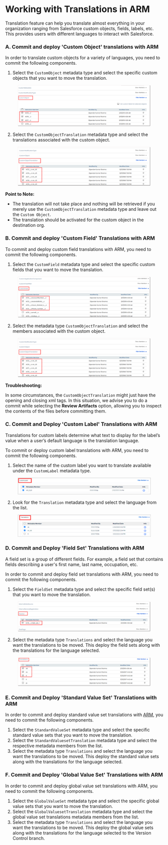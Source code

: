 # Working with Translations in ARM

Translation feature can help you translate almost everything in your organization ranging from Salesforce custom objects, fields, labels, etc. This provides users with different languages to interact with Salesforce.

### A. Commit and deploy 'Custom Object' translations with ARM <a href="#a-commit-and-deploy-custom-object-translations-with-arm" id="a-commit-and-deploy-custom-object-translations-with-arm"></a>

In order to translate custom objects for a variety of languages, you need to commit the following components.

1. Select the `CustomObject` metadata type and select the specific custom objects that you want to move the translation.

<figure><img src="../../../../.gitbook/assets/image (2) (1) (1) (1).png" alt=""><figcaption></figcaption></figure>

2. Select the `CustomObjectTranslation` metadata type and select the translations associated with the custom object.

<figure><img src="../../../../.gitbook/assets/image (3) (1) (1) (1).png" alt=""><figcaption></figcaption></figure>

**Point to Note:**

* The translation will not take place and nothing will be retrieved if you merely use the `CustomObjectTranslation` metadata type and leave out the `Custom Object`.
* The translation should be activated for the custom object in the destination org.

### B. Commit and deploy 'Custom Field' Translations with ARM <a href="#b-commit-and-deploy-custom-field-translations-with-arm" id="b-commit-and-deploy-custom-field-translations-with-arm"></a>

To commit and deploy custom field translations with ARM, you need to commit the following components.

1. Select the `CustomField` metadata type and select the specific custom fields that you want to move the translation.

<figure><img src="../../../../.gitbook/assets/image (4) (1) (1) (1).png" alt=""><figcaption></figcaption></figure>

2. Select the metadata type `CustomObjectTranslation` and select the members associated with the custom object.

<figure><img src="../../../../.gitbook/assets/image (5) (1) (1) (1).png" alt=""><figcaption></figcaption></figure>

**Troubleshooting:**

In some circumstances, the `CustomObjectTranslation` might just have the opening and closing xml tags. In this situation, we advise you to do a commit while selecting the **Review Artifacts** option, allowing you to inspect the contents of the files before committing them.

### C. Commit and Deploy 'Custom Label' Translations with ARM <a href="#c-commit-and-deploy-custom-label-translations-with-arm" id="c-commit-and-deploy-custom-label-translations-with-arm"></a>

Translations for custom labels determine what text to display for the label’s value when a user’s default language is the translation language.

To commit or deploy custom label translations with ARM, you need to commit the following components.

1. Select the name of the custom label you want to translate available under the `CustomLabel` metadata type.

<figure><img src="../../../../.gitbook/assets/image (6) (1) (1) (1).png" alt=""><figcaption></figcaption></figure>

2. Look for the `Translation` metadata type and select the language from the list.

<figure><img src="../../../../.gitbook/assets/image (7) (1) (1) (1).png" alt=""><figcaption></figcaption></figure>

### D. Commit and Deploy 'Field Set' Translations with ARM <a href="#d-commit-and-deploy-field-set-translations-with-arm" id="d-commit-and-deploy-field-set-translations-with-arm"></a>

A field set is a group of different fields. For example, a field set that contains fields describing a user's first name, last name, occupation, etc.

In order to commit and deploy field set translations with ARM, you need to commit the following components.

1. Select the `FieldSet` metadata type and select the specific field set(s) that you want to move the translation.

<figure><img src="../../../../.gitbook/assets/image (8) (1) (1) (1).png" alt=""><figcaption></figcaption></figure>

2. Select the metadata type `Translations` and select the language you want the translations to be moved. This deploy the field sets along with the translations for the language selected.

<figure><img src="../../../../.gitbook/assets/image (9) (1) (1) (1).png" alt=""><figcaption></figcaption></figure>

### E. Commit and Deploy 'Standard Value Set' Translations with ARM <a href="#e-commit-and-deploy-standard-value-set-translations-with-arm" id="e-commit-and-deploy-standard-value-set-translations-with-arm"></a>

In order to commit and deploy standard value set translations with [ARM](https://www.autorabit.com/products/automated-release-management/), you need to commit the following components.

1. Select the `StandardValueSet` metadata type and select the specific standard value sets that you want to move the translation.
2. Select the `StandardValuesetTranslation` metadata type and select the respective metadata members from the list.
3. Select the metadata type `Translations` and select the language you want the translations to be moved. This deploy the standard value sets along with the translations for the language selected.

### F. Commit and Deploy 'Global Value Set' Translations with ARM <a href="#f-commit-and-deploy-global-value-set-translations-with-arm" id="f-commit-and-deploy-global-value-set-translations-with-arm"></a>

In order to commit and deploy global value set translations with ARM, you need to commit the following components.

1. Select the `GlobalValueSet` metadata type and select the specific global value sets that you want to move the translation.
2. Select the `GlobalValuesetTranslation` metadata type and select the global value set translations metadata members from the list.
3. Select the metadata type `Translations` and select the language you want the translations to be moved. This deploy the global value sets along with the translations for the language selected to the Version Control branch.
